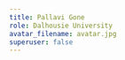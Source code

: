 ```yaml
---
title: Pallavi Gone
role: Dalhousie University
avatar_filename: avatar.jpg
superuser: false
---
```

